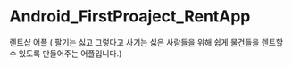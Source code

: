 # Android_FirstProaject_RentApp
렌트샵 어플 ( 팔기는 싫고 그렇다고 사기는 싫은 사람들을 위해 쉽게 물건들을 렌트할 수 있도록 만들어주는 어플입니다.)


